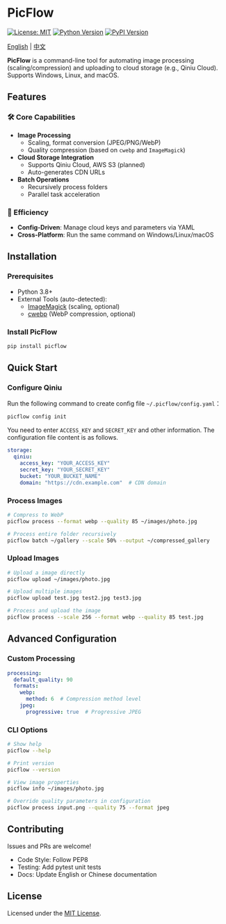 # PicFlow

[![License: MIT](https://img.shields.io/badge/License-MIT-green.svg)](https://opensource.org/licenses/MIT) [![Python Version](https://img.shields.io/badge/Python-3.8%2B-blue)](https://www.python.org/) [![PyPI Version](https://img.shields.io/pypi/v/picflow.svg)](https://pypi.org/project/picflow/)

[English](README.md) | [中文](README_zh.md)

**PicFlow** is a command-line tool for automating image processing (scaling/compression) and uploading to cloud storage (e.g., Qiniu Cloud). Supports Windows, Linux, and macOS.



## Features

### 🛠️ Core Capabilities

- **Image Processing**
  - Scaling, format conversion (JPEG/PNG/WebP)
  - Quality compression (based on `cwebp` and `ImageMagick`)
- **Cloud Storage Integration**
  - Supports Qiniu Cloud, AWS S3 (planned)
  - Auto-generates CDN URLs
- **Batch Operations**
  - Recursively process folders
  - Parallel task acceleration

### 🚀 Efficiency

- **Config-Driven**: Manage cloud keys and parameters via YAML
- **Cross-Platform**: Run the same command on Windows/Linux/macOS


## Installation

### Prerequisites

- Python 3.8+
- External Tools (auto-detected):
  - [ImageMagick](https://imagemagick.org/) (scaling, optional)
  - [cwebp](https://developers.google.com/speed/webp/docs/precompiled) (WebP compression, optional)

### Install PicFlow

```bash
pip install picflow
```



## Quick Start

### Configure Qiniu

Run the following command to create config file `~/.picflow/config.yaml`：

```bash
picflow config init
```

You need to enter `ACCESS_KEY` and `SECRET_KEY` and other information. The configuration file content is as follows.

```yaml
storage:
  qiniu:
    access_key: "YOUR_ACCESS_KEY"
    secret_key: "YOUR_SECRET_KEY"
    bucket: "YOUR_BUCKET_NAME"
    domain: "https://cdn.example.com"  # CDN domain
```



### Process Images

```bash
# Compress to WebP
picflow process --format webp --quality 85 ~/images/photo.jpg

# Process entire folder recursively
picflow batch ~/gallery --scale 50% --output ~/compressed_gallery
```



### Upload Images

```bash
# Upload a image directly
picflow upload ~/images/photo.jpg

# Upload multiple images
picflow upload test.jpg test2.jpg test3.jpg

# Process and upload the image
picflow process --scale 256 --format webp --quality 85 test.jpg
```



## Advanced Configuration

### Custom Processing

```yaml
processing:
  default_quality: 90
  formats:
    webp:
      method: 6  # Compression method level
    jpeg:
      progressive: true  # Progressive JPEG
```

### CLI Options

```bash
# Show help
picflow --help

# Print version
picflow --version

# View image properties
picflow info ~/images/photo.jpg

# Override quality parameters in configuration
picflow process input.png --quality 75 --format jpeg
```



## Contributing

Issues and PRs are welcome!

- Code Style: Follow PEP8
- Testing: Add pytest unit tests
- Docs: Update English or Chinese documentation



## License

Licensed under the [MIT License](LICENSE).
